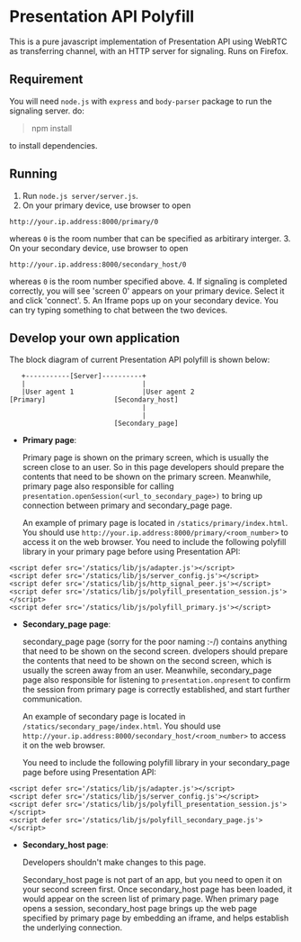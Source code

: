 # Presentation API Polyfill

This is a pure javascript implementation of Presentation API using WebRTC as transferring channel, with an HTTP server for signaling.
Runs on Firefox.

## Requirement

You will need `node.js` with `express` and `body-parser` package to run the signaling server. do:

> npm install

to install dependencies.

## Running

1. Run `node.js server/server.js`.
2. On your primary device, use browser to open
```
http://your.ip.address:8000/primary/0
```
whereas `0` is the room number that can be specified as arbitirary interger.
3. On your secondary device, use browser to open
```
http://your.ip.address:8000/secondary_host/0
```
whereas `0` is the room number specified above.
4. If signaling is completed correctly, you will see 'screen 0' appears on your primary device. Select it and click 'connect'.
5. An Iframe pops up on your secondary device. You can try typing something to chat between the two devices.

## Develop your own application
The block diagram of current Presentation API polyfill is shown below:
```
   +-----------[Server]----------+
   |                             |
   |User agent 1                 |User agent 2
[Primary]                 [Secondary_host]
                                 |
                                 |
                          [Secondary_page]
```

* **Primary page**:

  Primary page is shown on the primary screen, which is usually the screen close to an user. So in this page developers should prepare the contents that need to be shown on the primary screen. Meanwhile, primary page also responsible for calling `presentation.openSession(<url_to_secondary_page>)` to bring up connection between primary and secondary_page page.

  An example of primary page is located in `/statics/primary/index.html`. You should use `http://your.ip.address:8000/primary/<room_number>` to access it on the web browser.
  You need to include the following polyfill library in your primary page before using Presentation API:
```
<script defer src='/statics/lib/js/adapter.js'></script>
<script defer src='/statics/lib/js/server_config.js'></script>
<script defer src='/statics/lib/js/http_signal_peer.js'></script>
<script defer src='/statics/lib/js/polyfill_presentation_session.js'></script>
<script defer src='/statics/lib/js/polyfill_primary.js'></script>
```

* **Secondary_page page**:

  secondary_page page (sorry for the poor naming :-/) contains anything that need to be shown on the second screen. dvelopers should prepare the contents that need to be shown on the second screen, which is usually the screen away from an user. Meanwhile, secondary_page page also responsible for listening to `presentation.onpresent` to confirm the session from primary page is correctly established, and start further communication.

  An example of secondary page is located in `/statics/secondary_page/index.html`. You should use `http://your.ip.address:8000/secondary_host/<room_number>` to access it on the web browser.

  You need to include the following polyfill library in your secondary_page page before using Presentation API:
```
<script defer src='/statics/lib/js/adapter.js'></script>
<script defer src='/statics/lib/js/server_config.js'></script>
<script defer src='/statics/lib/js/polyfill_presentation_session.js'></script>
<script defer src='/statics/lib/js/polyfill_secondary_page.js'></script>
```
* **Secondary_host page**:

  Developers shouldn't make changes to this page.

  Secondary_host page is not part of an app, but you need to open it on your second screen first. Once secondary_host page has been loaded, it would appear on the screen list of primary page. When primary page opens a session, secondary_host page brings up the web page specified by primary page by embedding an iframe, and helps establish the underlying connection.
